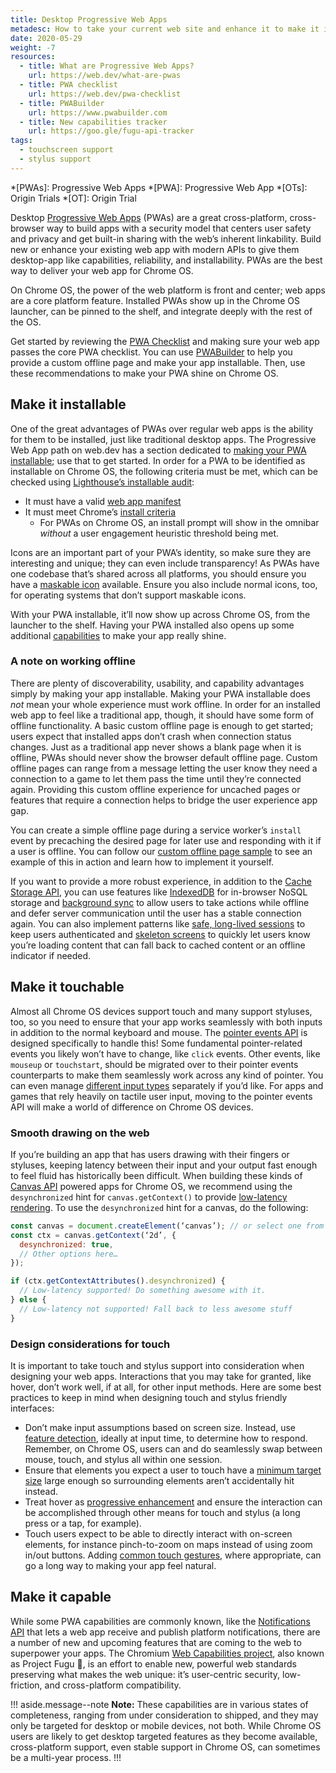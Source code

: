 ```yaml
---
title: Desktop Progressive Web Apps
metadesc: How to take your current web site and enhance it to make it installable, work great with touch and stylus, and make it even more capable.
date: 2020-05-29
weight: -7
resources:
  - title: What are Progressive Web Apps?
    url: https://web.dev/what-are-pwas
  - title: PWA checklist
    url: https://web.dev/pwa-checklist
  - title: PWABuilder
    url: https://www.pwabuilder.com
  - title: New capabilities tracker
    url: https://goo.gle/fugu-api-tracker
tags:
  - touchscreen support
  - stylus support
---
```


<!-- prettier-ignore -->
*[PWAs]: Progressive Web Apps
*[PWA]: Progressive Web App
*[OTs]: Origin Trials
*[OT]: Origin Trial

Desktop [Progressive Web Apps](https://web.dev/what-are-pwas/) (PWAs) are a great cross-platform, cross-browser way to build apps with a security model that centers user safety and privacy and get built-in sharing with the web’s inherent linkability. Build new or enhance your existing web app with modern APIs to give them desktop-app like capabilities, reliability, and installability. PWAs are the best way to deliver your web app for Chrome OS.

On Chrome OS, the power of the web platform is front and center; web apps are a core platform feature. Installed PWAs show up in the Chrome OS launcher, can be pinned to the shelf, and integrate deeply with the rest of the OS.

Get started by reviewing the [PWA Checklist](https://web.dev/pwa-checklist/) and making sure your web app passes the core PWA checklist. You can use [PWABuilder](https://www.pwabuilder.com/) to help you provide a custom offline page and make your app installable. Then, use these recommendations to make your PWA shine on Chrome OS.

## Make it installable

One of the great advantages of PWAs over regular web apps is the ability for them to be installed, just like traditional desktop apps. The Progressive Web App path on web.dev has a section dedicated to [making your PWA installable](https://web.dev/progressive-web-apps/#installable); use that to get started. In order for a PWA to be identified as installable on Chrome OS, the following criteria must be met, which can be checked using [Lighthouse’s installable audit](https://web.dev/installable-manifest/#how-the-lighthouse-web-app-manifest-audit-fails):

- It must have a valid [web app manifest](https://web.dev/add-manifest/)
- It must meet Chrome’s [install criteria](https://web.dev/install-criteria/)
  - For PWAs on Chrome OS, an install prompt will show in the omnibar _without_ a user engagement heuristic threshold being met.

Icons are an important part of your PWA’s identity, so make sure they are interesting and unique; they can even include transparency! As PWAs have one codebase that’s shared across all platforms, you should ensure you have a [maskable icon](https://web.dev/maskable-icon/) available. Ensure you also include normal icons, too, for operating systems that don’t support maskable icons.

With your PWA installable, it’ll now show up across Chrome OS, from the launcher to the shelf. Having your PWA installed also opens up some additional [capabilities](#make-it-capable) to make your app really shine.

### A note on working offline

There are plenty of discoverability, usability, and capability advantages simply by making your app installable. Making your PWA installable does _not_ mean your whole experience must work offline. In order for an installed web app to feel like a traditional app, though, it should have some form of offline functionality. A basic custom offline page is enough to get started; users expect that installed apps don’t crash when connection status changes. Just as a traditional app never shows a blank page when it is offline, PWAs should never show the browser default offline page. Custom offline pages can range from a message letting the user know they need a connection to a game to let them pass the time until they’re connected again. Providing this custom offline experience for uncached pages or features that require a connection helps to bridge the user experience app gap.

You can create a simple offline page during a service worker’s `install` event by precaching the desired page for later use and responding with it if a user is offline. You can follow our [custom offline page sample](https://googlechrome.github.io/samples/service-worker/custom-offline-page/) to see an example of this in action and learn how to implement it yourself.

If you want to provide a more robust experience, in addition to the [Cache Storage API](https://web.dev/service-workers-cache-storage/), you can use features like [IndexedDB](https://developers.google.com/web/ilt/pwa/working-with-indexeddb) for in-browser NoSQL storage and [background sync](https://developers.google.com/web/updates/2015/12/background-sync) to allow users to take actions while offline and defer server communication until the user has a stable connection again. You can also implement patterns like [safe, long-lived sessions](https://developers.google.com/web/updates/2016/06/2-cookie-handoff) to keep users authenticated and [skeleton screens](https://uxdesign.cc/what-you-should-know-about-skeleton-screens-a820c45a571a) to quickly let users know you’re loading content that can fall back to cached content or an offline indicator if needed.

## Make it touchable

Almost all Chrome OS devices support touch and many support styluses, too, so you need to ensure that your app works seamlessly with both inputs in addition to the normal keyboard and mouse. The [pointer events API](https://developer.mozilla.org/en-US/docs/Web/API/Pointer_events) is designed specifically to handle this! Some fundamental pointer-related events you likely won’t have to change, like `click` events. Other events, like `mouseup` or `touchstart`, should be migrated over to their pointer events counterparts to make them seamlessly work across any kind of pointer. You can even manage [different input types](https://developers.google.com/web/updates/2016/10/pointer-events#different_input_types) separately if you’d like. For apps and games that rely heavily on tactile user input, moving to the pointer events API will make a world of difference on Chrome OS devices.

### Smooth drawing on the web

If you’re building an app that has users drawing with their fingers or styluses, keeping latency between their input and your output fast enough to feel fluid has historically been difficult. When building these kinds of [Canvas API](https://developer.mozilla.org/en-US/docs/Web/API/Canvas_API) powered apps for Chrome OS, we recommend using the `desynchronized` hint for `canvas.getContext()` to provide [low-latency rendering](https://developers.google.com/web/updates/2019/05/desynchronized). To use the `desynchronized` hint for a canvas, do the following:

```js
const canvas = document.createElement(‘canvas’); // or select one from the DOM
const ctx = canvas.getContext(‘2d’, {
  desynchronized: true,
  // Other options here…
});

if (ctx.getContextAttributes().desynchronized) {
  // Low-latency supported! Do something awesome with it.
} else {
  // Low-latency not supported! Fall back to less awesome stuff
}
```

### Design considerations for touch

It is important to take touch and stylus support into consideration when designing your web apps. Interactions that you may take for granted, like hover, don’t work well, if at all, for other input methods. Here are some best practices to keep in mind when designing touch and stylus friendly interfaces:

- Don’t make input assumptions based on screen size. Instead, use [feature detection](https://developer.mozilla.org/en-US/docs/Learn/Tools_and_testing/Cross_browser_testing/Feature_detection), ideally at input time, to determine how to respond. Remember, on Chrome OS, users can and do seamlessly swap between mouse, touch, and stylus all within one session.
- Ensure that elements you expect a user to touch have a [minimum target size](https://material.io/design/usability/accessibility.html#layout-and-typography) large enough so surrounding elements aren’t accidentally hit instead.
- Treat hover as [progressive enhancement](https://alistapart.com/article/understandingprogressiveenhancement/) and ensure the interaction can be accomplished through other means for touch and stylus (a long press or a tap, for example).
- Touch users expect to be able to directly interact with on-screen elements, for instance pinch-to-zoom on maps instead of using zoom in/out buttons. Adding [common touch gestures](https://www.lukew.com/ff/entry.asp?1071), where appropriate, can go a long way to making your app feel natural.

## Make it capable

While some PWA capabilities are commonly known, like the [Notifications API](https://developer.mozilla.org/en-US/docs/Web/API/Notifications_API/Using_the_Notifications_API) that lets a web app receive and publish platform notifications, there are a number of new and upcoming features that are coming to the web to superpower your apps. The Chromium [Web Capabilities project](https://www.chromium.org/teams/web-capabilities-fugu), also known as Project Fugu 🐡, is an effort to enable new, powerful web standards preserving what makes the web unique: it’s user-centric security, low-friction, and cross-platform compatibility.

!!! aside.message--note
**Note:** These capabilities are in various states of completeness, ranging from under consideration to shipped, and they may only be targeted for desktop or mobile devices, not both. While Chrome OS users are likely to get desktop targeted features as they become available, cross-platform support, even stable support in Chrome OS, can sometimes be a multi-year process.
!!!
